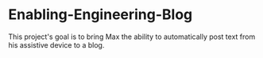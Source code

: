 # Enabling-Engineering-Blog
This project's goal is to bring Max the ability to automatically post text from
 his assistive device to a blog.

